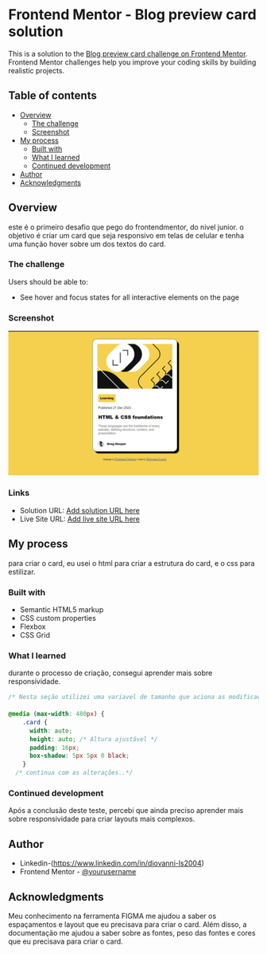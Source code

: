# Frontend Mentor - Blog preview card solution

This is a solution to the [Blog preview card challenge on Frontend Mentor](https://www.frontendmentor.io/challenges/blog-preview-card-ckPaj01IcS). Frontend Mentor challenges help you improve your coding skills by building realistic projects. 

## Table of contents

- [Overview](#overview)
  - [The challenge](#the-challenge)
  - [Screenshot](#screenshot)
- [My process](#my-process)
  - [Built with](#built-with)
  - [What I learned](#what-i-learned)
  - [Continued development](#continued-development)
- [Author](#author)
- [Acknowledgments](#acknowledgments)


## Overview
este é o primeiro desafio que pego do frontendmentor, do nivel junior. o objetivo é criar um card que seja responsivo em telas de celular e tenha uma função hover sobre um dos textos do card.

### The challenge

Users should be able to:

- See hover and focus states for all interactive elements on the page

### Screenshot

![](./assets/images/test%20Screenshot.png)


### Links

- Solution URL: [Add solution URL here](https://your-solution-url.com)
- Live Site URL: [Add live site URL here](https://your-live-site-url.com)

## My process
para criar o card, eu usei o html para criar a estrutura do card, e o css para estilizar.

### Built with

- Semantic HTML5 markup
- CSS custom properties
- Flexbox
- CSS Grid

### What I learned

durante o processo de criação, consegui aprender mais sobre responsividade.

```css
/* Nesta seção utilizei uma variavel de tamanho que aciona as modificações quando a largura da tela atinge menos de 480px*/

@media (max-width: 480px) {
    .card {
      width: auto;
      height: auto; /* Altura ajustável */
      padding: 16px;
      box-shadow: 5px 5px 0 black;
    }
  /* continua com as alterações..*/

```

### Continued development
Após a conclusão deste teste, percebi que ainda preciso aprender mais sobre responsividade para  criar layouts mais complexos.


## Author

- Linkedin-(https://www.linkedin.com/in/diovanni-ls2004)
- Frontend Mentor - [@yourusername](https://www.frontendmentor.io/profile/Diovanni-ls)



## Acknowledgments

Meu conhecimento na ferramenta FIGMA me ajudou a saber os espaçamentos e layout que eu precisava para criar o card. Além disso, a documentação me ajudou a saber sobre as fontes, peso das fontes  e cores que eu precisava para criar o card. 
